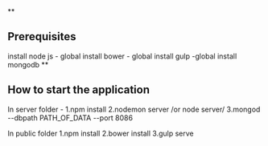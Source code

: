 **

Prerequisites
-----------
install node js - global
install bower - global
install gulp -global
install mongodb 
**

How to start the application
----------------------------
In server folder - 
1.npm install
2.nodemon server /or node server/
3.mongod --dbpath PATH_OF_DATA --port 8086

In public folder
1.npm install
2.bower install
3.gulp serve